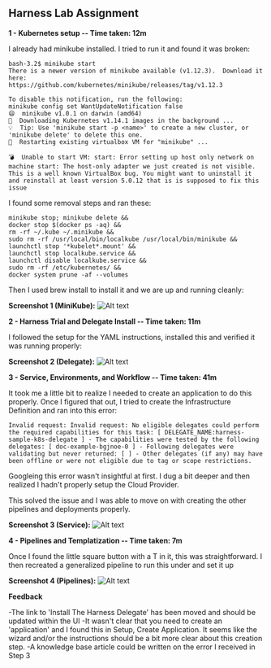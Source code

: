 ## **Harness Lab Assignment**

**1 - Kubernetes setup -- Time taken: 12m**

I already had minikube installed. I tried to run it and found it was broken:

```
bash-3.2$ minikube start
There is a newer version of minikube available (v1.12.3).  Download it here:
https://github.com/kubernetes/minikube/releases/tag/v1.12.3

To disable this notification, run the following:
minikube config set WantUpdateNotification false
😄  minikube v1.0.1 on darwin (amd64)
🤹  Downloading Kubernetes v1.14.1 images in the background ...
💡  Tip: Use 'minikube start -p <name>' to create a new cluster, or 'minikube delete' to delete this one.
🔄  Restarting existing virtualbox VM for "minikube" ...

💣  Unable to start VM: start: Error setting up host only network on machine start: The host-only adapter we just created is not visible. This is a well known VirtualBox bug. You might want to uninstall it and reinstall at least version 5.0.12 that is is supposed to fix this issue
```

I found some removal steps and ran these:
```
minikube stop; minikube delete &&
docker stop $(docker ps -aq) &&
rm -rf ~/.kube ~/.minikube &&
sudo rm -rf /usr/local/bin/localkube /usr/local/bin/minikube &&
launchctl stop '*kubelet*.mount' &&
launchctl stop localkube.service &&
launchctl disable localkube.service &&
sudo rm -rf /etc/kubernetes/ &&
docker system prune -af --volumes
```

Then I used brew install to install it and we are up and running cleanly:

**Screenshot 1 (MiniKube):**
![Alt text](/Step_1_-_Minikube?raw=true "Minikube")

**2 - Harness Trial and Delegate Install -- Time taken: 11m**

I followed the setup for the YAML instructions, installed this and verified it was running properly:

**Screenshot 2 (Delegate):**
![Alt text](/Step_2_-_Delegate?raw=true "Delegate")

**3 - Service, Environments, and Workflow -- Time taken: 41m**

It took me a little bit to realize I needed to create an application to do this properly. Once I figured that out, I tried to create the Infrastructure Definition and ran into this error:

```
Invalid request: Invalid request: No eligible delegates could perform the required capabilities for this task: [ DELEGATE_NAME:harness-sample-k8s-delegate ] - The capabilities were tested by the following delegates: [ doc-example-bgjnoe-0 ] - Following delegates were validating but never returned: [ ] - Other delegates (if any) may have been offline or were not eligible due to tag or scope restrictions.
```

Googleing this error wasn't insightful at first. I dug a bit deeper and then realized I hadn't properly setup the Cloud Provider.

This solved the issue and I was able to move on with creating the other pipelines and deployments properly.

**Screenshot 3 (Service):**
![Alt text](/Step_3_-_Service?raw=true "Service")

**4 - Pipelines and Templatization -- Time taken: 7m**

Once I found the little square button with a T in it, this was straightforward. I then recreated a generalized pipeline to run this under and set it up

**Screenshot 4 (Pipelines):**
![Alt text](/Step_4_-_Pipelines?raw=true "Pipelines")

**Feedback**

-The link to 'Install The Harness Delegate' has been moved and should be updated within the UI
-It wasn't clear that you need to create an 'application' and I found this in Setup, Create Application. It seems like the wizard and/or the instructions should be a bit more clear about this creation step.
-A knowledge base article could be written on the error I received in Step 3

